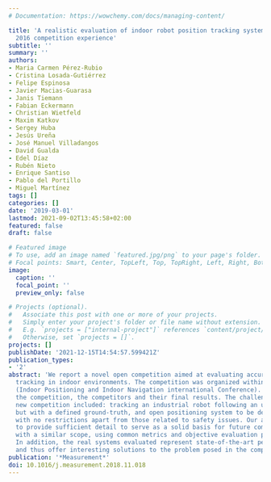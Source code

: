 ```yaml
---
# Documentation: https://wowchemy.com/docs/managing-content/

title: 'A realistic evaluation of indoor robot position tracking systems: The IPIN
  2016 competition experience'
subtitle: ''
summary: ''
authors:
- Maria Carmen Pérez-Rubio
- Cristina Losada-Gutiérrez
- Felipe Espinosa
- Javier Macias-Guarasa
- Janis Tiemann
- Fabian Eckermann
- Christian Wietfeld
- Maxim Katkov
- Sergey Huba
- Jesús Ureña
- José Manuel Villadangos
- David Gualda
- Edel Díaz
- Rubén Nieto
- Enrique Santiso
- Pablo del Portillo
- Miguel Martínez
tags: []
categories: []
date: '2019-03-01'
lastmod: 2021-09-02T13:45:58+02:00
featured: false
draft: false

# Featured image
# To use, add an image named `featured.jpg/png` to your page's folder.
# Focal points: Smart, Center, TopLeft, Top, TopRight, Left, Right, BottomLeft, Bottom, BottomRight.
image:
  caption: ''
  focal_point: ''
  preview_only: false

# Projects (optional).
#   Associate this post with one or more of your projects.
#   Simply enter your project's folder or file name without extension.
#   E.g. `projects = ["internal-project"]` references `content/project/deep-learning/index.md`.
#   Otherwise, set `projects = []`.
projects: []
publishDate: '2021-12-15T14:54:57.599421Z'
publication_types:
- '2'
abstract: 'We report a novel open competition aimed at evaluating accurate robot position
  tracking in indoor environments. The competition was organized within the IPIN 2016
  (Indoor Positioning and Indoor Navigation international Conference). Here, we describe
  the competition, the competitors and their final results. The challenges of this
  new competition included: tracking an industrial robot following an unknown path
  but with a defined ground-truth, and open positioning system to be deployed on-site,
  with no restrictions apart from those related to safety issues. Our aim here is
  to provide sufficient detail to serve as a solid basis for future competition initiatives
  with a similar scope, using common metrics and objective evaluation procedures.
  In addition, the real systems evaluated represent state-of-the-art performance,
  and thus offer interesting solutions to the problem posed in the competition.'
publication: '*Measurement*'
doi: 10.1016/j.measurement.2018.11.018
---
```

